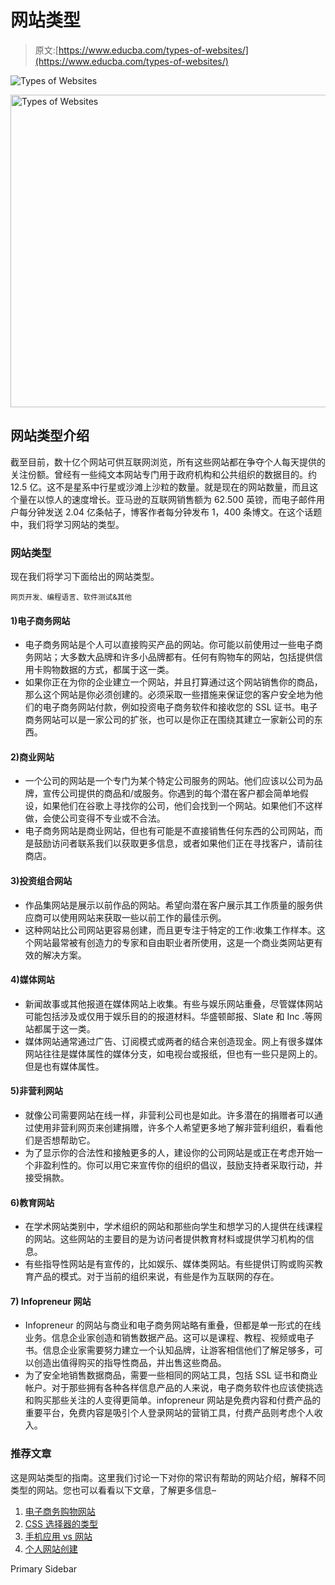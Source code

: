 # 网站类型

> 原文:[https://www.educba.com/types-of-websites/](https://www.educba.com/types-of-websites/)

![Types of Websites](../Images/116591b11f2cbb2fc460ff71d4661a0c.png)

<noscript><img class="alignnone size-full wp-image-210581" src="../Images/116591b11f2cbb2fc460ff71d4661a0c.png" alt="Types of Websites" width="900" height="500" data-original-src="https://cdn.educba.com/academy/wp-content/uploads/2019/09/Types-of-Websites.png"/></noscript>

## 网站类型介绍

截至目前，数十亿个网站可供互联网浏览，所有这些网站都在争夺个人每天提供的关注份额。曾经有一些纯文本网站专门用于政府机构和公共组织的数据目的。约 12.5 亿。这不是星系中行星或沙滩上沙粒的数量。就是现在的网站数量，而且这个量在以惊人的速度增长。亚马逊的互联网销售额为 62.500 英镑，而电子邮件用户每分钟发送 2.04 亿条帖子，博客作者每分钟发布 1，400 条博文。在这个话题中，我们将学习网站的类型。

### 网站类型

现在我们将学习下面给出的网站类型。

<small>网页开发、编程语言、软件测试&其他</small>

#### 1)电子商务网站

*   电子商务网站是个人可以直接购买产品的网站。你可能以前使用过一些电子商务网站；大多数大品牌和许多小品牌都有。任何有购物车的网站，包括提供信用卡购物数据的方式，都属于这一类。
*   如果你正在为你的企业建立一个网站，并且打算通过这个网站销售你的商品，那么这个网站是你必须创建的。必须采取一些措施来保证您的客户安全地为他们的电子商务网站付款，例如投资电子商务软件和接收您的 SSL 证书。电子商务网站可以是一家公司的扩张，也可以是你正在围绕其建立一家新公司的东西。

#### 2)商业网站

*   一个公司的网站是一个专门为某个特定公司服务的网站。他们应该以公司为品牌，宣传公司提供的商品和/或服务。你遇到的每个潜在客户都会简单地假设，如果他们在谷歌上寻找你的公司，他们会找到一个网站。如果他们不这样做，会使公司变得不专业或不合法。
*   电子商务网站是商业网站，但也有可能是不直接销售任何东西的公司网站，而是鼓励访问者联系我们以获取更多信息，或者如果他们正在寻找客户，请前往商店。

#### 3)投资组合网站

*   作品集网站是展示以前作品的网站。希望向潜在客户展示其工作质量的服务供应商可以使用网站来获取一些以前工作的最佳示例。
*   这种网站比公司网站更容易创建，而且更专注于特定的工作:收集工作样本。这个网站最常被有创造力的专家和自由职业者所使用，这是一个商业类网站更有效的解决方案。

#### 4)媒体网站

*   新闻故事或其他报道在媒体网站上收集。有些与娱乐网站重叠，尽管媒体网站可能包括涉及或仅用于娱乐目的的报道材料。华盛顿邮报、Slate 和 Inc .等网站都属于这一类。
*   媒体网站通常通过广告、订阅模式或两者的结合来创造现金。网上有很多媒体网站往往是媒体属性的媒体分支，如电视台或报纸，但也有一些只是网上的。但是也有媒体属性。

#### 5)非营利网站

*   就像公司需要网站在线一样，非营利公司也是如此。许多潜在的捐赠者可以通过使用非营利网页来创建捐赠，许多个人希望更多地了解非营利组织，看看他们是否想帮助它。
*   为了显示你的合法性和接触更多的人，建设你的公司网站是或正在考虑开始一个非盈利性的。你可以用它来宣传你的组织的倡议，鼓励支持者采取行动，并接受捐款。

#### 6)教育网站

*   在学术网站类别中，学术组织的网站和那些向学生和想学习的人提供在线课程的网站。这些网站的主要目的是为访问者提供教育材料或提供学习机构的信息。
*   有些指导性网站是有宣传的，比如娱乐、媒体类网站。有些提供订购或购买教育产品的模式。对于当前的组织来说，有些是作为互联网的存在。

#### 7) Infopreneur 网站

*   Infopreneur 的网站与商业和电子商务网站略有重叠，但都是单一形式的在线业务。信息企业家创造和销售数据产品。这可以是课程、教程、视频或电子书。信息企业家需要努力建立一个认知品牌，让游客相信他们了解足够多，可以创造出值得购买的指导性商品，并出售这些商品。
*   为了安全地销售数据商品，需要一些相同的网站工具，包括 SSL 证书和商业帐户。对于那些拥有各种各样信息产品的人来说，电子商务软件也应该使挑选和购买那些关注的人变得更简单。infopreneur 网站是免费内容和付费产品的重要平台，免费内容是吸引个人登录网站的营销工具，付费产品则考虑个人收入。

### 推荐文章

这是网站类型的指南。这里我们讨论一下对你的常识有帮助的网站介绍，解释不同类型的网站。您也可以看看以下文章，了解更多信息–

1.  [电子商务购物网站](https://www.educba.com/ecommerce-shopping-websites/)
2.  [CSS 选择器的类型](https://www.educba.com/types-of-css-selectors/)
3.  [手机应用 vs 网站](https://www.educba.com/mobile-apps-vs-website/)
4.  [个人网站创建](https://www.educba.com/personal-website-creation/)

<footer class="entry-footer">

<aside class="sidebar sidebar-primary widget-area" role="complementary" aria-label="Primary Sidebar">Primary Sidebar</aside>

</footer>